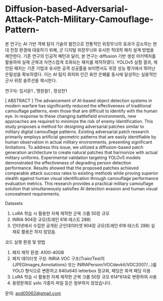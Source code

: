 # Diffusion-based-Adversarial-Attack-Patch-Military-Camouflage-Pattern-
본 연구는 AI 기반 객체 탐지 기술의 발전으로 전통적인 위장무늬의 효과가 감소하는 현대 전장 환경에 대응하기 위해, 군 디지털 위장무늬와 유사한 적대적 패치 설계 방법을 제안한다. 기존 연구의 인공적 패턴과 달리, 본 연구는 diffusion 기반 생성 아키텍처를 활용하여 실제 군복과 자연스럽게 조화되는 패치를 제작하였다. YOLOv5 실험 결과, 제안된 패치는 기존 기법과 유사한 공격 성공률을 보이면서도 위장 성능 평가에서 뛰어난 은밀성을 확보하였다. 이는 AI 탐지 회피와 인간 육안 은폐를 동시에 달성하는 실용적인 군사 위장 솔루션을 제시한다.

연구자: 임서윤1 , 맹원철1 , 정성찬1 

[ ABSTRACT ]
  The advancement of AI-based object detection systems in modern warfare has significantly reduced the effectiveness of traditional camouflage patterns, even those that are difficult to identify with the human eye. In response to these changing battlefield environments, new approaches are required to minimize the risk of enemy identification. This study proposes a method for designing adversarial patches similar to military digital camouflage patterns. Existing adversarial patch research primarily employs artificial geometric patterns that are easily identifiable by human observation in actual military environments, presenting significant limitations. To address this issue, we utilized a diffusion-based patch generation architecture to create natural patches that harmonize with actual military uniforms. Experimental validation targeting YOLOv5 models demonstrated the effectiveness of degrading person detection performance. Results showed that the proposed patches achieved comparable attack success rates to existing methods while proving superior stealth against human visual identification through camouflage performance evaluation metrics. This research provides a practical military camouflage solution that simultaneously satisfies AI detection evasion and human visual concealment requirements.

Datasets
1. LoRA 학습 시 활용한 자체 제작한 군복 크롭 50장 규모
2. INRIA 904장 규모(트레인 616 테스트 288)
3. 인터넷에서 수집한 공개된 군인데이터셋 904장 규모(트레인 616 테스트 288) 실제로 활용은 하지 않았음.

코드 실행 환경 및 방법
1. 패치 제작 환경: A100-40GB
2. 패치 데이터셋 구성: INRIA VOC 구조(Train/Test의 {JPEGImages,Annotations} 또는 INRIAPerson/VOCdevkit/VOC2007/...)를 YOLO 형식으로 변환하고 640x640 letterbox 정규화, 패딩은 회색 패딩 이용
3. LoRA 학습 시 활용한 자체 제작한 군복 크롭 50장 규모 614*614로 변환하여 사용
4. 용량문제로 yolo 가중치 파일 등은 첨부하지 않았습니다.

문의: aod05062@gmail.com
